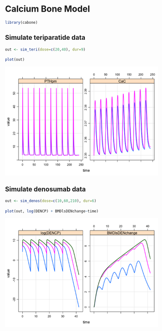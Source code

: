 Calcium Bone Model
==================

``` r
library(cabone)
```

Simulate teriparatide data
--------------------------

``` r
out <- sim_teri(dose=c(20,40), dur=9)

plot(out)
```

![](inst/img/README-unnamed-chunk-3-1.png)

Simulate denosumab data
-----------------------

``` r
out <- sim_denos(dose=c(10,60,210), dur=6)

plot(out, log(DENCP) + BMDlsDENchange~time)
```

![](inst/img/README-unnamed-chunk-4-1.png)
